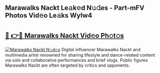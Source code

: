 ## Marawalks Nackt Le𝚊k𝚎d N𝚞𝚍es - Part-mFV Photos Vid𝚎o Le𝚊ks WyIw4

# <h2><a href="http://fb8e8p.evod.top/?m=Marawalks+Nackt">🔗 👉🔴 Marawalks Nackt Vid𝚎o Ph𝚘t𝚘s</a></h2>

[![Marawalks Nackt N𝚞d𝚎s](https://i.imgur.com/8V9OHl7.gif)](http://fb8e8p.evod.top/?m=Marawalks+Nackt)
Digital influencer Marawalks Nackt and multimedia artist renowned for sharing lifestyle and dance-related content via solo and collaborative performances and brief vlogs. Public figures Marawalks Nackt are often targeted by critics and opponents. 
